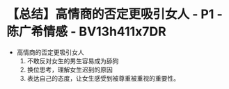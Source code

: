 # 【总结】高情商的否定更吸引女人 - P1 - 陈广希情感 - BV13h411x7DR

-   高情商的否定更吸引女人
    1.  不敢反对女生的男生容易成为舔狗
    2.  换位思考，理解女生迟到的原因
    3.  表达自己的态度，让女生感受到被尊重被重视的重要性。